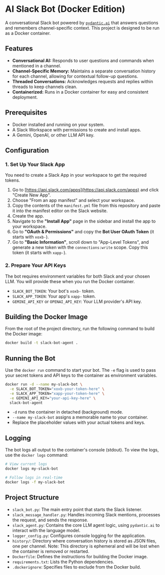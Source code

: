 # AI Slack Bot (Docker Edition)

A conversational Slack bot powered by [`pydantic.ai`](https://ai.pydantic.dev) that answers questions and remembers channel-specific context. This project is designed to be run as a Docker container.

## Features

-   **Conversational AI:** Responds to user questions and commands when mentioned in a channel.
-   **Channel-Specific Memory:** Maintains a separate conversation history for each channel, allowing for contextual follow-up questions.
-   **Threaded Conversations:** Acknowledges requests and replies within threads to keep channels clean.
-   **Containerized:** Runs in a Docker container for easy and consistent deployment.

## Prerequisites

-   Docker installed and running on your system.
-   A Slack Workspace with permissions to create and install apps.
-   A Gemini, OpenAI, or other LLM API key.

## Configuration

### 1. Set Up Your Slack App

You need to create a Slack App in your workspace to get the required tokens.

1.  Go to [https://api.slack.com/apps](https://api.slack.com/apps) and click "Create New App".
2.  Choose "From an app manifest" and select your workspace.
3.  Copy the contents of the `manifest.yml` file from this repository and paste it into the manifest editor on the Slack website.
4.  Create the app.
5.  Navigate to the **"Install App"** page in the sidebar and install the app to your workspace.
6.  Go to **"OAuth & Permissions"** and copy the **Bot User OAuth Token** (it starts with `xoxb-`).
7.  Go to **"Basic Information"**, scroll down to "App-Level Tokens", and generate a new token with the `connections:write` scope. Copy this token (it starts with `xapp-`).

### 2. Prepare Your API Keys

The bot requires environment variables for both Slack and your chosen LLM. You will provide these when you run the Docker container.

-   `SLACK_BOT_TOKEN`: Your bot's `xoxb-` token.
-   `SLACK_APP_TOKEN`: Your app's `xapp-` token.
-   `GEMINI_API_KEY` or `OPENAI_API_KEY`: Your LLM provider's API key.

## Building the Docker Image

From the root of the project directory, run the following command to build the Docker image:

```bash
docker build -t slack-bot-agent .
```

## Running the Bot

Use the `docker run` command to start your bot. The `-e` flag is used to pass your secret tokens and API keys to the container as environment variables.

```bash
docker run -d --name my-slack-bot \
  -e SLACK_BOT_TOKEN="xoxb-your-token-here" \
  -e SLACK_APP_TOKEN="xapp-your-token-here" \
  -e GEMINI_API_KEY="your-api-key-here" \
  slack-bot-agent
```

-   `-d` runs the container in detached (background) mode.
-   `--name my-slack-bot` assigns a memorable name to your container.
-   Replace the placeholder values with your actual tokens and keys.

## Logging

The bot logs all output to the container's console (stdout). To view the logs, use the `docker logs` command:

```bash
# View current logs
docker logs my-slack-bot

# Follow logs in real-time
docker logs -f my-slack-bot
```

## Project Structure

-   `slack_bot.py`: The main entry point that starts the Slack listener.
-   `slack_message_handler.py`: Handles incoming Slack mentions, processes the request, and sends the response.
-   `slack_agent.py`: Contains the core LLM agent logic, using `pydantic.ai` to interact with the language model.
-   `logger_config.py`: Configures console logging for the application.
-   `history/`: Directory where conversation history is stored as JSON files, one per channel. Note: This directory is ephemeral and will be lost when the container is removed or restarted.
-   `Dockerfile`: Defines the instructions for building the Docker image.
-   `requirements.txt`: Lists the Python dependencies.
-   `.dockerignore`: Specifies files to exclude from the Docker build.

